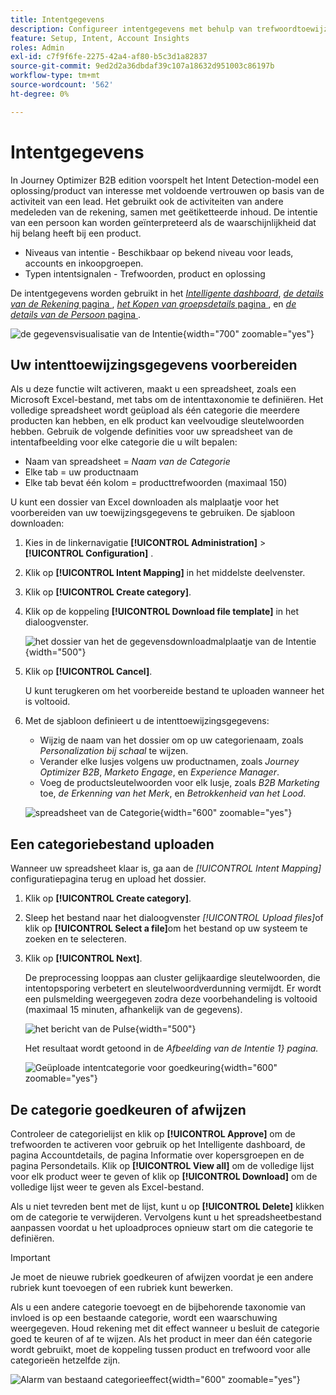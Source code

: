 ```yaml
---
title: Intentgegevens
description: Configureer intentgegevens met behulp van trefwoordtoewijzing om de interesse van klanten te voorspellen en signalen te kopen voor marketing op basis van account in Journey Optimizer B2B edition.
feature: Setup, Intent, Account Insights
roles: Admin
exl-id: c7f9f6fe-2275-42a4-af80-b5c3d1a82837
source-git-commit: 9ed2d2a36dbdaf39c107a18632d951003c86197b
workflow-type: tm+mt
source-wordcount: '562'
ht-degree: 0%

---
```


# Intentgegevens

In Journey Optimizer B2B edition voorspelt het Intent Detection-model een oplossing/product van interesse met voldoende vertrouwen op basis van de activiteit van een lead. Het gebruikt ook de activiteiten van andere medeleden van de rekening, samen met geëtiketteerde inhoud. De intentie van een persoon kan worden geïnterpreteerd als de waarschijnlijkheid dat hij belang heeft bij een product.

* Niveaus van intentie - Beschikbaar op bekend niveau voor leads, accounts en inkoopgroepen.
* Typen intentsignalen - Trefwoorden, product en oplossing

De intentgegevens worden gebruikt in het [_Intelligente dashboard_](../dashboards/intelligent-dashboard.md), [_de details van de Rekening_ pagina ](../accounts/account-details.md), [_het Kopen van groepsdetails_ pagina ](../buying-groups/buying-group-details.md), en [_de details van de Persoon_ pagina ](../accounts/person-details.md).

![ de gegevensvisualisatie van de Intentie ](../data/assets/intent-data-visualization.png){width="700" zoomable="yes"}

## Uw intenttoewijzingsgegevens voorbereiden

Als u deze functie wilt activeren, maakt u een spreadsheet, zoals een Microsoft Excel-bestand, met tabs om de intenttaxonomie te definiëren. Het volledige spreadsheet wordt geüpload als één categorie die meerdere producten kan hebben, en elk product kan veelvoudige sleutelwoorden hebben. Gebruik de volgende definities voor uw spreadsheet van de intentafbeelding voor elke categorie die u wilt bepalen:

* Naam van spreadsheet = _Naam van de Categorie_
* Elke tab = uw productnaam
* Elke tab bevat één kolom = producttrefwoorden (maximaal 150)

U kunt een dossier van Excel downloaden als malplaatje voor het voorbereiden van uw toewijzingsgegevens te gebruiken. De sjabloon downloaden:

1. Kies in de linkernavigatie **[!UICONTROL Administration]** > **[!UICONTROL Configuration]** .

1. Klik op **[!UICONTROL Intent Mapping]** in het middelste deelvenster.

1. Klik op **[!UICONTROL Create category]**.

1. Klik op de koppeling **[!UICONTROL Download file template]** in het dialoogvenster.

   ![ het dossier van het de gegevensdownloadmalplaatje van de Intentie ](./assets/intent-data-upload-files.png){width="500"}

1. Klik op **[!UICONTROL Cancel]**.

   U kunt terugkeren om het voorbereide bestand te uploaden wanneer het is voltooid.

1. Met de sjabloon definieert u de intenttoewijzingsgegevens:

   * Wijzig de naam van het dossier om op uw categorienaam, zoals _Personalization bij schaal_ te wijzen.
   * Verander elke lusjes volgens uw productnamen, zoals _Journey Optimizer B2B_, _Marketo Engage_, en _Experience Manager_.
   * Voeg de productsleutelwoorden voor elk lusje, zoals _B2B Marketing_ toe, _de Erkenning van het Merk_, en _Betrokkenheid van het Lood_.

   ![ spreadsheet van de Categorie ](./assets/intent-category-spreadsheet.png){width="600" zoomable="yes"}

## Een categoriebestand uploaden

Wanneer uw spreadsheet klaar is, ga aan de _[!UICONTROL Intent Mapping]_&#x200B;configuratiepagina terug en upload het dossier.

1. Klik op **[!UICONTROL Create category]**.

1. Sleep het bestand naar het dialoogvenster _[!UICONTROL Upload files]_&#x200B;of klik op **[!UICONTROL Select a file]**&#x200B;om het bestand op uw systeem te zoeken en te selecteren.

1. Klik op **[!UICONTROL Next]**.

   De preprocessing looppas aan cluster gelijkaardige sleutelwoorden, die intentopsporing verbetert en sleutelwoordverdunning vermijdt. Er wordt een pulsmelding weergegeven zodra deze voorbehandeling is voltooid (maximaal 15 minuten, afhankelijk van de gegevens).

   ![ het bericht van de Pulse ](./assets/intent-data-upload-files-pre-process.png){width="500"}

   Het resultaat wordt getoond in de _Afbeelding van de Intentie 1&rbrace; pagina._

   ![ Geüploade intentcategorie voor goedkeuring ](./assets/intent-data-category-approve.png){width="600" zoomable="yes"}

## De categorie goedkeuren of afwijzen

Controleer de categorielijst en klik op **[!UICONTROL Approve]** om de trefwoorden te activeren voor gebruik op het Intelligente dashboard, de pagina Accountdetails, de pagina Informatie over kopersgroepen en de pagina Persondetails. Klik op **[!UICONTROL View all]** om de volledige lijst voor elk product weer te geven of klik op **[!UICONTROL Download]** om de volledige lijst weer te geven als Excel-bestand.

Als u niet tevreden bent met de lijst, kunt u op **[!UICONTROL Delete]** klikken om de categorie te verwijderen. Vervolgens kunt u het spreadsheetbestand aanpassen voordat u het uploadproces opnieuw start om die categorie te definiëren.

>[!IMPORTANT]
>
>Je moet de nieuwe rubriek goedkeuren of afwijzen voordat je een andere rubriek kunt toevoegen of een rubriek kunt bewerken.

Als u een andere categorie toevoegt en de bijbehorende taxonomie van invloed is op een bestaande categorie, wordt een waarschuwing weergegeven. Houd rekening met dit effect wanneer u besluit de categorie goed te keuren of af te wijzen. Als het product in meer dan één categorie wordt gebruikt, moet de koppeling tussen product en trefwoord voor alle categorieën hetzelfde zijn.

![ Alarm van bestaand categorieeffect ](./assets/intent-data-category-overlap.png){width="600" zoomable="yes"}
